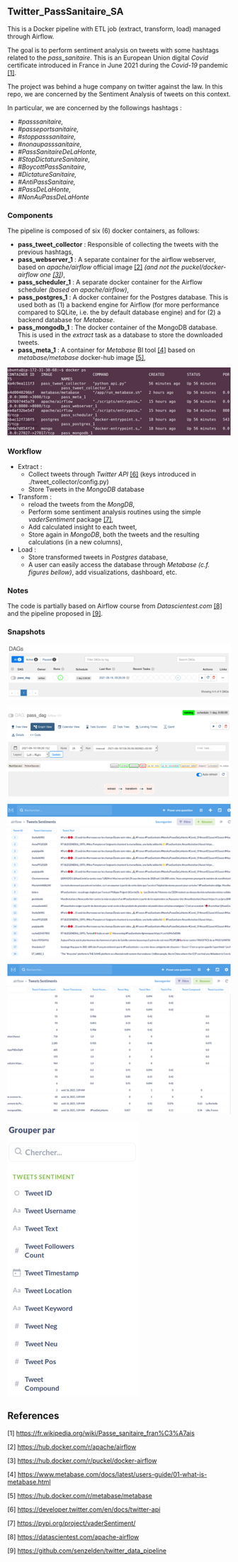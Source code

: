## Twitter_PassSanitaire_SA

This is a Docker pipeline with ETL job (extract, transform, load) managed through Airflow.

The goal is to perform sentiment analysis on tweets with some hashtags related to the _pass_sanitaire_. This is an European Union digital *Covid* certificate introduced in France in June 2021 during the *Covid-19* pandemic [[1]](https://fr.wikipedia.org/wiki/Passe_sanitaire_fran%C3%A7ais).  

The project was behind a huge company on twitter against the law. In this repo, we are concerned by the Sentiment Analysis of tweets on this context. 

In particular, we are concerned by the followings hashtags :

- *#passsanitaire,*
- *#passeportsanitaire,*
- *#stoppasssanitaire,*
- *#nonaupasssanitaire,*
- *#PassSanitaireDeLaHonte,*
- *#StopDictatureSanitaire,*
- *#BoycottPassSanitaire,*
- *#DictatureSanitaire,*
- *#AntiPassSanitaire,*
- *#PassDeLaHonte,*
- *#NonAuPassDeLaHonte*

### Components

The pipeline is composed of six (6) docker containers, as follows: 

- __pass_tweet_collector__ : Responsible of collecting the tweets with the previous hashtags,
- __pass_webserver_1__ : A separate container for the airflow webserver, based on *apache/airflow* official image [[2]](https://hub.docker.com/r/apache/airflow) *(and not the puckel/docker-airflow one [[3]](https://hub.docker.com/r/puckel/docker-airflow))*,
- __pass_scheduler_1__ : A separate docker container for the Airflow scheduler *(based on apache/airflow)*,
- __pass_postgres_1__ : A docker container for the Postgres database. This is used both as (1) a backend engine for Airflow (for more performance compared to SQLite, i.e. the by default database engine) and for (2) a backend database for *Metabase*.
- __pass_mongodb_1__ : The docker container of the MongoDB database. This is used in the *extract* task as a database to store the downloaded tweets.
- __pass_meta_1__ : A container for *Metabase* BI tool [[4]](https://www.metabase.com/docs/latest/users-guide/01-what-is-metabase.html) based on *metabase/metabase* docker-hub image [[5]](https://hub.docker.com/r/metabase/metabase),


![Alt text](images/dockerps.png?raw=true "Title")

### Workflow

- Extract : 
    - Collect tweets through *Twitter API* [[6]](https://developer.twitter.com/en/docs/twitter-api)  (keys introduced in ./tweet_collector/config.py)
    - Store Tweets in the *MongoDB* database
- Transform :
    - reload the tweets from the *MongDB*, 
    - Perform some sentiment analysis routines using the simple *vaderSentiment* package [[7]](https://pypi.org/project/vaderSentiment/),
    - Add calculated insight to each tweet,
    - Store again in *MongoDB*, both the tweets and the resulting calculations (in a new columns),
- Load :
    - Store transformed tweets in *Postgres* database,
    - A user can easily access the database through *Metabase* *(c.f. figures bellow)*, add visualizations, dashboard, etc.


### Notes

The code is partially based on Airflow course from *Datascientest.com* [[8]](https://datascientest.com/apache-airflow) and the pipeline proposed in [[9]](https://github.com/senzelden/twitter_data_pipeline). 

### Snapshots


![Alt text](images/dag.png?raw=true "Title")


![Alt text](images/dag_2.png?raw=true "Title")


![Alt text](images/metabase_01.png?raw=true "Title")


![Alt text](images/metabase_2.png?raw=true "Title")


![Alt text](images/metabase_3.png?raw=true "Title")


## References

[1]   https://fr.wikipedia.org/wiki/Passe_sanitaire_fran%C3%A7ais


[2]   https://hub.docker.com/r/apache/airflow


[3]   https://hub.docker.com/r/puckel/docker-airflow

[4]   https://www.metabase.com/docs/latest/users-guide/01-what-is-metabase.html

[5]   https://hub.docker.com/r/metabase/metabase

[6]   https://developer.twitter.com/en/docs/twitter-api

[7]   https://pypi.org/project/vaderSentiment/

[8]   https://datascientest.com/apache-airflow

[9]   https://github.com/senzelden/twitter_data_pipeline

